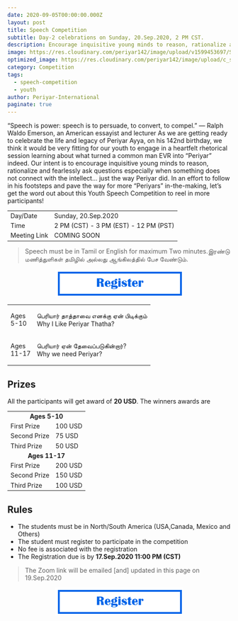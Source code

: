 ```yaml
---
date: 2020-09-05T00:00:00.000Z
layout: post
title: Speech Competition
subtitle: Day-2 celebrations on Sunday, 20.Sep.2020, 2 PM CST.
description: Encourage inquisitive young minds to reason, rationalize and fearlessly ask questions especially when something does not connect with the intellect…
image: https://res.cloudinary.com/periyar142/image/upload/v1599453697/Speech_shndzz.png
optimized_image: https://res.cloudinary.com/periyar142/image/upload/c_scale,w_380/v1599453697/Speech_shndzz.png
category: Competition
tags:
  - speech-competition
  - youth
author: Periyar-International
paginate: true
---
```


“Speech is power: speech is to persuade, to convert, to compel.”
— Ralph Waldo Emerson, an American essayist and lecturer
As we are getting ready to celebrate the life and legacy of Periyar Ayya, on his 142nd birthday, we think it would be very fitting for our youth to engage in a heartfelt rhetorical session learning about what turned a common man EVR into “Periyar” indeed. Our intent is to encourage inquisitive young minds to reason, rationalize and fearlessly ask questions especially when something does not connect with the intellect… just the way Periyar did.   In an effort to follow in his footsteps and pave the way for more “Periyars” in-the-making, let’s get the word out about this Youth Speech Competition to reel in more participants!


<table>
  <tbody>
    <tr>
      <td>Day/Date</td>
      <td>Sunday, 20.Sep.2020</td>
    </tr>
    <tr>
      <td>Time</td>
      <td>2 PM (CST) - 3 PM (EST) - 12 PM (PST)</td>
    </tr>
    <tr>
      <td>Meeting Link</td>
      <td>COMING SOON</td>
    </tr>
  </tbody>
</table>


> Speech must be in Tamil or English for maximum Two minutes.இரண்டு மணித்துளிகள் தமிழில் அல்லது ஆங்கிலத்தில் பேச வேண்டும்.

<center><a href='https://forms.gle/8rywfqZhpjXia3Sb9'><img src='/assets/img/register.png' alt='register'/></a></center>


<table>
  <tbody>
    <tr>
      <td><p>Ages<br/>5-10</p></td>
      <td><p>பெரியார் தாத்தாவை எனக்கு ஏன் பிடிக்கும்<br/>Why I Like Periyar Thatha?</p></td>
    </tr>
    <tr>
      <td><p>Ages<br/>11-17</p></td>
      <td><p>பெரியார் ஏன் தேவைப்படுகின்றார்?<br>Why we need Periyar?</p></td>
    </tr>
  </tbody>
</table>

## Prizes

All the participants will get award of <strong>20 USD</strong>. The winners awards are


<table>
<tbody>
  <tr>
    <td colspan=2><center><strong>Ages 5-10</strong></center></td>
  </tr>
  <tr>
    <td>First Prize</td>
    <td>100 USD</td>
  </tr>
   <tr>
    <td>Second Prize</td>
    <td>75 USD</td>
  </tr>
   <tr>
    <td>Third Prize</td>
    <td>50 USD</td>
  </tr>
  <tr>
    <td colspan=2><center><strong>Ages 11-17</strong></center></td>
  </tr>
  <tr>
    <td>First Prize</td>
    <td>200 USD</td>
  </tr>
   <tr>
    <td>Second Prize</td>
    <td>150 USD</td>
  </tr>
   <tr>
    <td>Third Prize</td>
    <td>100 USD</td>
  </tr>
</tbody>
</table>

## Rules

* The students must be in North/South America (USA,Canada, Mexico and Others)
* The student must register to participate in the competition
* No fee is associated with the registration
* The Registration due is by <strong>17.Sep.2020 11:00 PM (CST)</strong>

> The Zoom link will be emailed [and] updated in this page on 19.Sep.2020

<center><a href='https://forms.gle/8rywfqZhpjXia3Sb9'><img src='/assets/img/register.png' alt='register'/></a></center>









